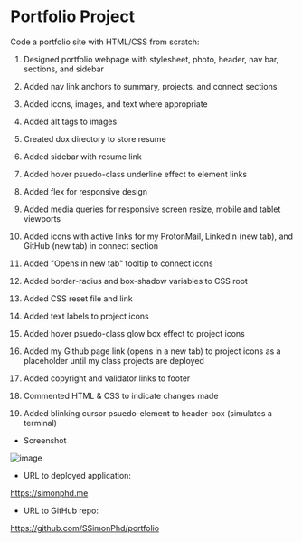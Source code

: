 # Portfolio Project

Code a portfolio site with HTML/CSS from scratch:

1. Designed portfolio webpage with stylesheet, photo, header, nav bar, sections, and sidebar

2. Added nav link anchors to summary, projects, and connect sections

3. Added icons, images, and text where appropriate

4. Added alt tags to images

5. Created dox directory to store resume

6. Added sidebar with resume link

7. Added hover psuedo-class underline effect to element links

8. Added flex for responsive design

9. Added media queries for responsive screen resize, mobile and tablet viewports

10. Added icons with active links for my ProtonMail, LinkedIn (new tab), and GitHub (new tab) in connect section

11. Added "Opens in new tab" tooltip to connect icons

12. Added border-radius and box-shadow variables to CSS root

13. Added CSS reset file and link

14. Added text labels to project icons

15. Added hover psuedo-class glow box effect to project icons

16. Added my Github page link (opens in a new tab) to project icons as a placeholder until my class projects are deployed

17. Added copyright and validator links to footer

18. Commented HTML & CSS to indicate changes made

19. Added blinking cursor psuedo-element to header-box (simulates a terminal)

- Screenshot

![image](https://user-images.githubusercontent.com/60651145/211254002-007dc0ae-d085-45fc-8974-1e7dcac25abf.png)

- URL to deployed application:

https://simonphd.me

- URL to GitHub repo:

https://github.com/SSimonPhd/portfolio
